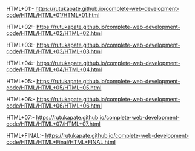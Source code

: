 HTML+01:- https://rutukapate.github.io/complete-web-development-code/HTML/HTML+01/HTML+01.html

HTML+02:- https://rutukapate.github.io/complete-web-development-code/HTML/HTML+02/HTML+02.html

HTML+03:- https://rutukapate.github.io/complete-web-development-code/HTML/HTML+03/HTML+03.html

HTML+04:- https://rutukapate.github.io/complete-web-development-code/HTML/HTML+04/HTML+04.html

HTML+05:- https://rutukapate.github.io/complete-web-development-code/HTML/HTML+05/HTML+05.html

HTML+06:- https://rutukapate.github.io/complete-web-development-code/HTML/HTML+06/HTML+06.html

HTML+07:- https://rutukapate.github.io/complete-web-development-code/HTML/HTML+07/HTML+07.html

HTML+FINAL:- https://rutukapate.github.io/complete-web-development-code/HTML/HTML+Final/HTML+FINAL.html
